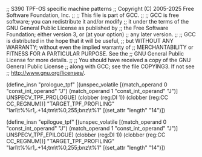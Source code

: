 ;; S390 TPF-OS specific machine patterns
;; Copyright (C) 2005-2025 Free Software Foundation, Inc.
;;
;; This file is part of GCC.
;;
;; GCC is free software; you can redistribute it and/or modify
;; it under the terms of the GNU General Public License as published by
;; the Free Software Foundation; either version 3, or (at your option)
;; any later version.
;;
;; GCC is distributed in the hope that it will be useful,
;; but WITHOUT ANY WARRANTY; without even the implied warranty of
;; MERCHANTABILITY or FITNESS FOR A PARTICULAR PURPOSE.  See the
;; GNU General Public License for more details.
;;
;; You should have received a copy of the GNU General Public License
;; along with GCC; see the file COPYING3.  If not see
;; <http://www.gnu.org/licenses/>.

(define_insn "prologue_tpf"
  [(unspec_volatile [(match_operand 0 "const_int_operand" "J")
		     (match_operand 1 "const_int_operand" "J")]
		    UNSPECV_TPF_PROLOGUE)
   (clobber (reg:DI 1))
   (clobber (reg:CC CC_REGNUM))]
  "TARGET_TPF_PROFILING"
  "larl\t%%r1,.+14\;tm\t%0,255\;bnz\t%1"
  [(set_attr "length"   "14")])


(define_insn "epilogue_tpf"
  [(unspec_volatile [(match_operand 0 "const_int_operand" "J")
		     (match_operand 1 "const_int_operand" "J")]
		    UNSPECV_TPF_EPILOGUE)
   (clobber (reg:DI 1))
   (clobber (reg:CC CC_REGNUM))]
  "TARGET_TPF_PROFILING"
  "larl\t%%r1,.+14\;tm\t%0,255\;bnz\t%1"
  [(set_attr "length"   "14")])
